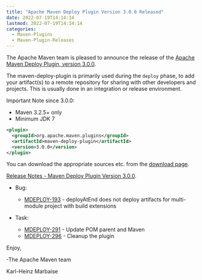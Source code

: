 ```yaml
---
title: "Apache Maven Deploy Plugin Version 3.0.0 Released"
date: 2022-07-19T14:14:14
lastmod: 2022-07-19T14:14:14
categories:
  - Maven-Plugins
  - Maven-Plugin-Releases
---
```

The Apache Maven team is pleased to announce the release of the 
[Apache Maven Deploy Plugin, version 3.0.0](https://maven.apache.org/plugins/maven-deploy-plugin/).

The maven-deploy-plugin is primarily used during the `deploy` phase, to add your
artifact(s) to a remote repository for sharing with other developers and
projects. This is usually done in an integration or release environment.

Important Note since 3.0.0:

 * Maven 3.2.5+ only
 * Minimum JDK 7

```xml
<plugin>
  <groupId>org.apache.maven.plugins</groupId>
  <artifactId>maven-deploy-plugin</artifactId>
  <version>3.0.0</version>
</plugin>
```

You can download the appropriate sources etc. from the [download page](https://maven.apache.org/plugins/maven-deploy-plugin/download.cgi).


[Release Notes - Maven Deploy Plugin Version 3.0.0](https://issues.apache.org/jira/secure/ReleaseNote.jspa?projectId=12317228&version=12351654).


* Bug:
 
  * [MDEPLOY-193](https://issues.apache.org/jira/browse/MDEPLOY-193) - deployAtEnd does not deploy artifacts for multi-module project with build extensions
 
* Task:
 
  * [MDEPLOY-291](https://issues.apache.org/jira/browse/MDEPLOY-291) - Update POM parent and Maven
  * [MDEPLOY-296](https://issues.apache.org/jira/browse/MDEPLOY-296) - Cleanup the plugin


Enjoy,

-The Apache Maven team

Karl-Heinz Marbaise
